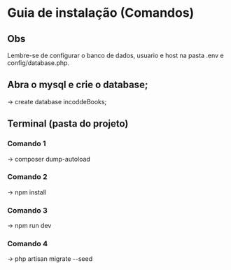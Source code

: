 # Guia de instalação (Comandos)

## Obs

Lembre-se de configurar o banco de dados, usuario e host na pasta .env
e config/database.php.

## Abra o mysql e crie o database;

-> create database incoddeBooks;

## Terminal (pasta do projeto) 

### Comando 1

-> composer dump-autoload

### Comando 2

-> npm install

### Comando 3

-> npm run dev

### Comando 4

-> php artisan migrate --seed